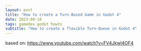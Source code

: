 ```yaml
---
layout: post
title: "How to create a Turn-Based Game in Godot 4"
date: 2023-09-18
tags: gamedev godot howto
subtitle: "How to create a flexible Turn-Queue in Godot 4"
---
```


based on: https://www.youtube.com/watch?v=FV4JkwI4OF4